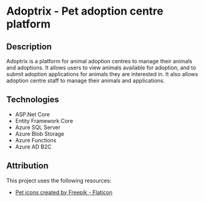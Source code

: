 # Adoptrix - Pet adoption centre platform

## Description

Adoptrix is a platform for animal adoption centres to manage their animals and adoptions. It allows users to view animals available for adoption, and to submit adoption applications for animals they are interested in. It also allows adoption centre staff to manage their animals and applications.

## Technologies

- ASP.Net Core
- Entity Framework Core
- Azure SQL Server
- Azure Blob Storage
- Azure Functions
- Azure AD B2C
  
## Attribution

This project uses the following resources:

- [Pet icons created by Freepik - Flaticon](https://www.flaticon.com/free-icons/pet)
